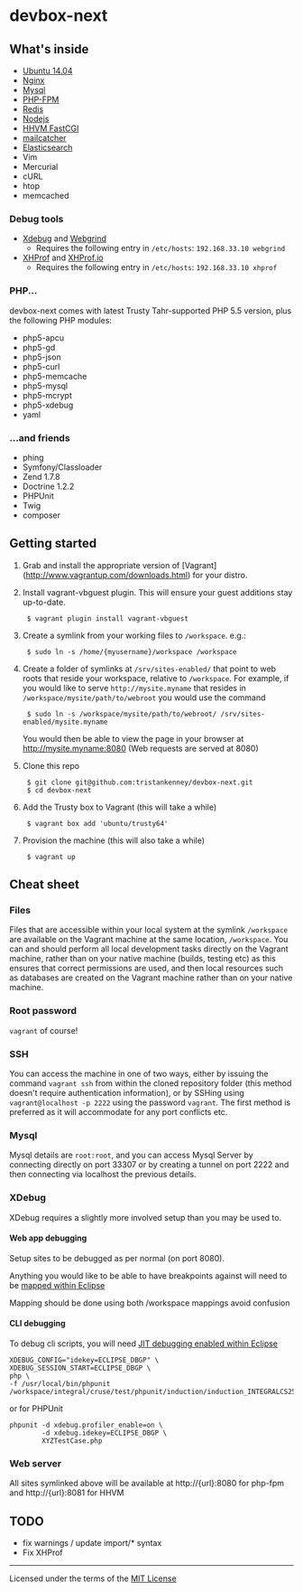 # devbox-next

## What's inside

* [Ubuntu 14.04](http://releases.ubuntu.com/trusty/)
* [Nginx](http://nginx.org/)
* [Mysql](http://www.mysql.com/)
* [PHP-FPM](http://php-fpm.org/)
* [Redis](http://redis.io/)
* [Nodejs](http://nodejs.org/)
* [HHVM FastCGI](http://www.hhvm.com/)
* [mailcatcher](http://mailcatcher.me/)
* [Elasticsearch](http://www.elasticsearch.org/)
* Vim
* Mercurial
* cURL
* htop
* memcached


### Debug tools

* [Xdebug]() and [Webgrind](https://github.com/jokkedk/webgrind)
    - Requires the following entry in `/etc/hosts`: `192.168.33.10 webgrind`
* [XHProf](https://github.com/facebook/xhprof) and [XHProf.io](http://xhprof.io/)
    - Requires the following entry in `/etc/hosts`: `192.168.33.10 xhprof`


### PHP...

devbox-next comes with latest Trusty Tahr-supported PHP 5.5 version, plus the following PHP modules:

* php5-apcu
* php5-gd
* php5-json
* php5-curl
* php5-memcache
* php5-mysql
* php5-mcrypt
* php5-xdebug
* yaml

### ...and friends
* phing
* Symfony/Classloader
* Zend 1.7.8
* Doctrine 1.2.2
* PHPUnit
* Twig
* composer


## Getting started

1. Grab and install the appropriate version of [Vagrant] (http://www.vagrantup.com/downloads.html) for your distro.

2. Install vagrant-vbguest plugin. This will ensure your guest additions stay up-to-date.

		$ vagrant plugin install vagrant-vbguest

3. Create a symlink from your working files to `/workspace`. e.g.:


    	$ sudo ln -s /home/{myusername}/workspace /workspace

4. Create a folder of symlinks at `/srv/sites-enabled/` that point to web roots that reside your workspace, relative to `/workspace`. For example, if you would like to serve `http://mysite.myname` that resides in `/workspace/mysite/path/to/webroot` you would use the command

        $ sudo ln -s /workspace/mysite/path/to/webroot/ /srv/sites-enabled/mysite.myname

    You would then be able to view the page in your browser at http://mysite.myname:8080 (Web requests are served at 8080)

5. Clone this repo

		$ git clone git@github.com:tristankenney/devbox-next.git
		$ cd devbox-next

6. Add the Trusty box to Vagrant (this will take a while)

		$ vagrant box add 'ubuntu/trusty64'

7. Provision the machine (this will also take a while)

		$ vagrant up




## Cheat sheet
### Files
Files that are accessible within your local system at the symlink `/workspace` are available on the Vagrant machine at the same location, `/workspace`. You can and should perform all local development tasks directly on the Vagrant machine, rather than on your native machine (builds, testing etc) as this ensures that correct permissions are used, and then local resources such as databases are created on the Vagrant machine rather than on your native machine.

### Root password
`vagrant` of course!

### SSH
You can access the machine in one of two ways, either by issuing the command `vagrant ssh` from within the cloned repository folder (this method doesn't require authentication information), or by SSHing using `vagrant@localhost -p 2222` using the password `vagrant`. The first method is preferred as it will accommodate for any port conflicts etc.

### Mysql
Mysql details are `root:root`, and you can access Mysql Server by connecting directly on port 33307 or by creating a tunnel on port 2222 and then connecting via localhost the previous details.

### XDebug
XDebug requires a slightly more involved setup than you may be used to.

#### Web app debugging

Setup sites to be debugged as per normal (on port 8080).

Anything you would like to be able to have breakpoints against will need to be [mapped within Eclipse](https://www.dropbox.com/s/y67lhzogssmfmbu/Screenshot%202014-04-22%2015.23.27.png)

Mapping should be done using both /workspace mappings avoid confusion


#### CLI debugging

To debug cli scripts, you will need [JIT debugging enabled within Eclipse](https://www.dropbox.com/s/mwfz509trs07326/Screenshot%202014-04-29%2009.01.32.png)

	XDEBUG_CONFIG="idekey=ECLIPSE_DBGP" \
	XDEBUG_SESSION_START=ECLIPSE_DBGP \
	php \
	-f /usr/local/bin/phpunit /workspace/integral/cruse/test/phpunit/induction/induction_INTEGRALCS2589_scormFilePocessorTest.php

or for PHPUnit

    phpunit -d xdebug.profiler_enable=on \
            -d xdebug.idekey=ECLIPSE_DBGP \
            XYZTestCase.php


### Web server
All sites symlinked above will be available at http://{url}:8080 for php-fpm and http://{url}:8081 for HHVM


## TODO

* fix warnings / update import/* syntax
* Fix XHProf

---

Licensed under the terms of the [MIT License](LICENSE.md)
